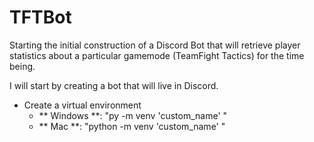 # TFTBot

Starting the initial construction of a Discord Bot that will retrieve player statistics about a particular gamemode (TeamFight Tactics) for the time being. 

I will start by creating a bot that will live in Discord. 


- Create a virtual environment 
  - ** Windows **:  "py -m venv 'custom_name' "
  - ** Mac **:  "python -m venv 'custom_name' "
